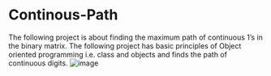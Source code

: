 # Continous-Path
The following project is about finding the maximum path of continuous 1’s in the binary matrix. The following project has basic principles of Object oriented programming i.e. class and objects and finds the path of continuous digits.
![image](https://user-images.githubusercontent.com/58242932/122675185-ea1e9e80-d1f5-11eb-8773-c23475050ae2.png)
